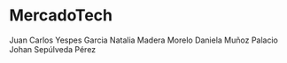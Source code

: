 # MercadoTech
Juan Carlos Yespes Garcia
Natalia Madera Morelo
Daniela Muñoz Palacio
Johan Sepúlveda Pérez
